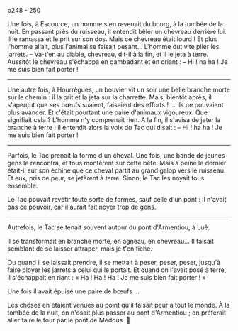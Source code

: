 p248 - 250

Une fois, à Escource, un homme s'en revenait du bourg, à la tombée de la nuit. En passant près du ruisseau, il entendit bêler un chevreau derrière lui. Il le ramassa et le prit sur son dos. Mais ce chevreau était lourd ! Et plus l'homme allait, plus l'animal se faisait pesant… L'homme dut vite plier les jarrets.
	– Va-t'en au diable, chevreau, dit-il à la fin, et il le jeta à terre.
Aussitôt le chevreau s'échappa en gambadant et en criant :
	– Hi ! ha ha ! 
Je me suis bien fait porter !

---

Une autre fois, à Hourrègues, un bouvier vit un soir une belle branche morte sur le chemin : il la prit et la jeta sur la charrette. Mais, bientôt après, il s'aperçut que ses bœufs suaient, faisaient des efforts ! … Ils ne pouvaient plus avancer. Et c'était pourtant une paire d'animaux vigoureux. Que signifiait cela ? L'homme n'y comprenait rien. A la fin, il s'avisa de jeter la branche à terre ; il entendit alors la voix du Tac qui disait :
	– Hi ! ha ha ! Je me suis bien fait porter !

---

Parfois, le Tac prenait la forme d'un cheval. Une fois, une bande de jeunes gens le rencontra, et tous montèrent sur cette bête. Mais à peine le dernier était-il sur son échine que ce cheval partit au grand galop vers le ruisseau. Et eux, pris de peur, se jetèrent à terre. Sinon, le Tac les noyait tous ensemble.

Le Tac pouvait revêtir toute sorte de formes, sauf celle d'un pont : il n'avait pas ce pouvoir, car il aurait fait noyer trop de gens.

--- 

Autrefois, le Tac se tenait souvent autour du pont d'Armentiou, à Luê.

Il se transformait en branche morte, en agneau, en chevreau… Il faisait semblant de se laisser attraper, mais je t'en fiche.

Ou quand il se laissait prendre, il se mettait à peser, peser, peser, jusqu'à faire ployer les jarrets à celui qui le portait. Et quand on l'avait posé à terre, il s'échappait en riant : « Ha ! Ha ! Ha ! Je me suis bien fait porter ! »

Une fois il avait épuisé une paire de bœufs …

Les choses en étaient venues au point qu'il faisait peur à tout le monde. À la tombée de la nuit, on n'osait plus passer au pont d'Armentiou ; on préférait aller faire le tour par le pont de Médous.

